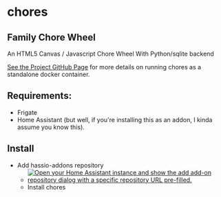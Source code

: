 # chores
## Family Chore Wheel
An HTML5 Canvas / Javascript Chore Wheel With Python/sqlite backend

[See the Project GitHub Page](https://github.com/beardedtek-com/chores) for more details on running chores as a standalone docker container.

## Requirements:
- Frigate
- Home Assistant (but well, if you're installing this as an addon, I kinda assume you know this).

## Install
- Add hassio-addons repository
  - [![Open your Home Assistant instance and show the add add-on repository dialog with a specific repository URL pre-filled.](https://my.home-assistant.io/badges/supervisor_add_addon_repository.svg)](https://my.home-assistant.io/redirect/supervisor_add_addon_repository/?repository_url=https%3A%2F%2Fgithub.com%2FBeardedTek-com%2Fhassio-addons)
  - Install chores